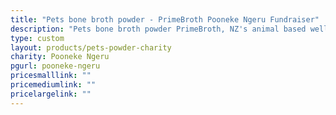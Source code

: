 ```yaml
---
title: "Pets bone broth powder - PrimeBroth Pooneke Ngeru Fundraiser"
description: "Pets bone broth powder PrimeBroth, NZ's animal based wellness drink for pets"
type: custom
layout: products/pets-powder-charity
charity: Pooneke Ngeru
pgurl: pooneke-ngeru
pricesmalllink: ""
pricemediumlink: ""
pricelargelink: ""
---
```

